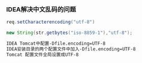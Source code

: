### IDEA解决中文乱码的问题

```java
req.setCharacterencoding("utf-8")
```



```java
new String(str.getbytes("iso-8859-1"),"utf-8");
```



```html
IDEA Tomcat中配置-Dfile.encoding=UTF-8
IDEA安装目录的两个配置文件中加入-Dfile.encoding=UTF-8
Tomcat 配置文件全局设置成UTF-8
```